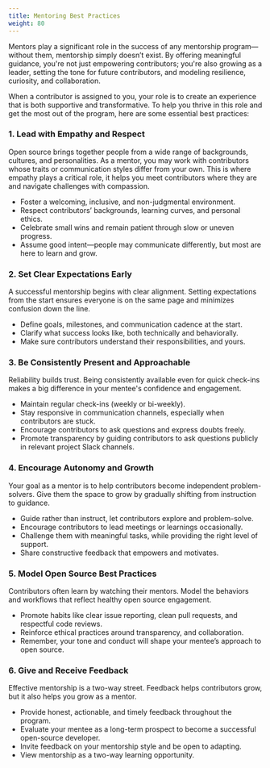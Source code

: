 ```yaml
---
title: Mentoring Best Practices
weight: 80
---
```


Mentors play a significant role in the success of any mentorship program—without them, mentorship simply doesn’t exist. By offering meaningful guidance, you're not just empowering contributors; you're also growing as a leader, setting the tone for future contributors, and modeling resilience, curiosity, and collaboration.

When a contributor is assigned to you, your role is to create an experience that is both supportive and transformative. To help you thrive in this role and get the most out of the program, here are some essential best practices:

### 1. **Lead with Empathy and Respect**

   Open source brings together people from a wide range of backgrounds, cultures, and personalities. As a mentor, you may work with contributors whose traits or communication styles differ from your own. This is where empathy plays a critical role, it helps you meet contributors where they are and navigate challenges with compassion.
   
  - Foster a welcoming, inclusive, and non-judgmental environment.
  - Respect contributors’ backgrounds, learning curves, and personal ethics.
  - Celebrate small wins and remain patient through slow or uneven progress.
  - Assume good intent—people may communicate differently, but most are here to learn and grow.

### 2. **Set Clear Expectations Early**

   A successful mentorship begins with clear alignment. Setting expectations from the start ensures everyone is on the same page and minimizes confusion down the line.

- Define goals, milestones, and communication cadence at the start.
- Clarify what success looks like, both technically and behaviorally.
- Make sure contributors understand their responsibilities, and yours.

### 3. **Be Consistently Present and Approachable**

Reliability builds trust. Being consistently available even for quick check-ins makes a big difference in your mentee's confidence and engagement.

- Maintain regular check-ins (weekly or bi-weekly).
- Stay responsive in communication channels, especially when contributors are stuck.
- Encourage contributors to ask questions and express doubts freely.
- Promote transparency by guiding contributors to ask questions publicly in relevant project Slack channels.

### 4. **Encourage Autonomy and Growth**

Your goal as a mentor is to help contributors become independent problem-solvers. Give them the space to grow by gradually shifting from instruction to guidance.

- Guide rather than instruct, let contributors explore and problem-solve.
- Encourage contributors to lead meetings or learnings occasionally. 
- Challenge them with meaningful tasks, while providing the right level of support.
- Share constructive feedback that empowers and motivates.

### 5. **Model Open Source Best Practices**

   Contributors often learn by watching their mentors. Model the behaviors and workflows that reflect healthy open source engagement.

- Promote habits like clear issue reporting, clean pull requests, and respectful code reviews.
- Reinforce ethical practices around transparency, and collaboration.
- Remember, your tone and conduct will shape your mentee’s approach to open source.

### 6. **Give and Receive Feedback**

   Effective mentorship is a two-way street. Feedback helps contributors grow, but it also helps you grow as a mentor.
   
- Provide honest, actionable, and timely feedback throughout the program.
- Evaluate your mentee as a long-term prospect to become a successful open-source developer.
- Invite feedback on your mentorship style and be open to adapting.
- View mentorship as a two-way learning opportunity.